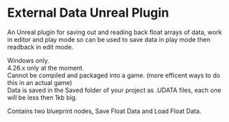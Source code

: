# External Data Unreal Plugin
An Unreal plugin for saving out and reading back float arrays of data, work in editor and play mode so can be used to save data in play mode then readback in edit mode.  

Windows only.  
4.26.x only at the moment.  
Cannot be compiled and packaged into a game. (more efficent ways to do this in an actual game)  
Data is saved in the Saved folder of your project as .UDATA files, each one will be less then 1kb big.  
  
Contains two blueprint nodes, Save Float Data and Load Float Data.
